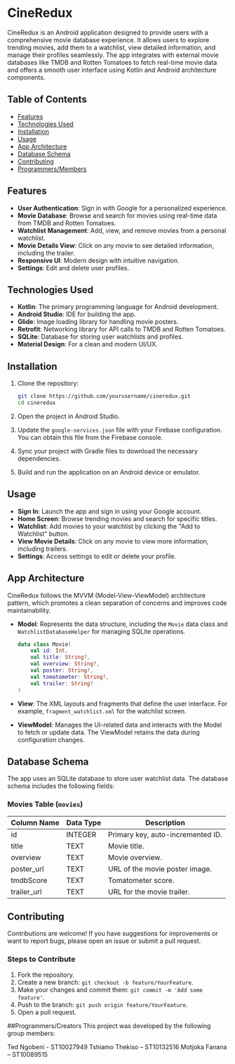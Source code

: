 

# CineRedux

CineRedux is an Android application designed to provide users with a comprehensive movie database experience. It allows users to explore trending movies, add them to a watchlist, view detailed information, and manage their profiles seamlessly. The app integrates with external movie databases like TMDB and Rotten Tomatoes to fetch real-time movie data and offers a smooth user interface using Kotlin and Android architecture components.

## Table of Contents

- [Features](#features)
- [Technologies Used](#technologies-used)
- [Installation](#installation)
- [Usage](#usage)
- [App Architecture](#app-architecture)
- [Database Schema](#database-schema)
- [Contributing](#contributing)
- [Programmers/Members](#Programmers/Creators)

## Features

- **User Authentication**: Sign in with Google for a personalized experience.
- **Movie Database**: Browse and search for movies using real-time data from TMDB and Rotten Tomatoes.
- **Watchlist Management**: Add, view, and remove movies from a personal watchlist.
- **Movie Details View**: Click on any movie to see detailed information, including the trailer.
- **Responsive UI**: Modern design with intuitive navigation.
- **Settings**: Edit and delete user profiles.

## Technologies Used

- **Kotlin**: The primary programming language for Android development.
- **Android Studio**: IDE for building the app.
- **Glide**: Image loading library for handling movie posters.
- **Retrofit**: Networking library for API calls to TMDB and Rotten Tomatoes.
- **SQLite**: Database for storing user watchlists and profiles.
- **Material Design**: For a clean and modern UI/UX.

## Installation

1. Clone the repository:

   ```bash
   git clone https://github.com/yourusername/cineredux.git
   cd cineredux
   ```

2. Open the project in Android Studio.

3. Update the `google-services.json` file with your Firebase configuration. You can obtain this file from the Firebase console.

4. Sync your project with Gradle files to download the necessary dependencies.

5. Build and run the application on an Android device or emulator.

## Usage

- **Sign In**: Launch the app and sign in using your Google account.
- **Home Screen**: Browse trending movies and search for specific titles.
- **Watchlist**: Add movies to your watchlist by clicking the "Add to Watchlist" button.
- **View Movie Details**: Click on any movie to view more information, including trailers.
- **Settings**: Access settings to edit or delete your profile.

## App Architecture

CineRedux follows the MVVM (Model-View-ViewModel) architecture pattern, which promotes a clean separation of concerns and improves code maintainability. 

- **Model**: Represents the data structure, including the `Movie` data class and `WatchlistDatabaseHelper` for managing SQLite operations.
  
  ```kotlin
  data class Movie(
      val id: Int,
      val title: String?,
      val overview: String?,
      val poster: String?,
      val tomatometer: String?,
      val trailer: String?
  )
  ```

- **View**: The XML layouts and fragments that define the user interface. For example, `fragment_watchlist.xml` for the watchlist screen.

- **ViewModel**: Manages the UI-related data and interacts with the Model to fetch or update data. The ViewModel retains the data during configuration changes.

## Database Schema

The app uses an SQLite database to store user watchlist data. The database schema includes the following fields:

### Movies Table (`movies`)

| Column Name     | Data Type | Description                       |
|------------------|-----------|-----------------------------------|
| id               | INTEGER   | Primary key, auto-incremented ID. |
| title            | TEXT      | Movie title.                      |
| overview         | TEXT      | Movie overview.                   |
| poster_url       | TEXT      | URL of the movie poster image.    |
| tmdbScore        | TEXT      | Tomatometer score.                |
| trailer_url      | TEXT      | URL for the movie trailer.        |

## Contributing

Contributions are welcome! If you have suggestions for improvements or want to report bugs, please open an issue or submit a pull request.

### Steps to Contribute

1. Fork the repository.
2. Create a new branch: `git checkout -b feature/YourFeature`.
3. Make your changes and commit them: `git commit -m 'Add some feature'`.
4. Push to the branch: `git push origin feature/YourFeature`.
5. Open a pull request.

##Programmers/Creators
This project was developed by the following group members:

Ted Ngobeni - ST10027949
Tshiamo Thekiso – ST10132516
Motjoka Fanana – ST10089515

